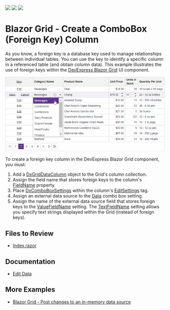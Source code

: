 <!-- default badges list -->
![](https://img.shields.io/endpoint?url=https://codecentral.devexpress.com/api/v1/VersionRange/523321257/24.1.2%2B)
[![](https://img.shields.io/badge/Open_in_DevExpress_Support_Center-FF7200?style=flat-square&logo=DevExpress&logoColor=white)](https://supportcenter.devexpress.com/ticket/details/T1108986)
[![](https://img.shields.io/badge/📖_How_to_use_DevExpress_Examples-e9f6fc?style=flat-square)](https://docs.devexpress.com/GeneralInformation/403183)
<!-- default badges end -->

# Blazor Grid - Create a ComboBox (Foreign Key) Column

As you know, a foreign key is a database key used to manage relationships between individual tables. You can use the key to identify a specific column in a referenced table (and obtain column data). This example illustrates the use of foreign keys within the [DevExpress Blazor Grid](https://docs.devexpress.com/Blazor/403143/components/grid) UI component.

![Grid with ComboBox column](result.png)

To create a foreign key column in the DevExpress Blazor Grid component, you must:
1.	Add a [DxGridDataColumn](https://docs.devexpress.com/Blazor/DevExpress.Blazor.DxGridDataColumn) object to the Grid's column collection.
2.	Assign the field name that stores foreign keys to the column's [FieldName](https://docs.devexpress.com/Blazor/DevExpress.Blazor.DxGridDataColumn.FieldName) property.
3.	Place [DxComboBoxSettings](https://docs.devexpress.com/Blazor/DevExpress.Blazor.DxComboBoxSettings) within the column's [EditSettings](https://docs.devexpress.com/Blazor/DevExpress.Blazor.DxGridDataColumn.EditSettings) tag.
4.	Assign an external data source to the [Data](https://docs.devexpress.com/Blazor/DevExpress.Blazor.DxComboBoxSettings.Data) combo box setting.
5.	Assign the name of the external data source field that stores foreign keys to the [ValueFieldName](https://docs.devexpress.com/Blazor/DevExpress.Blazor.DxComboBoxSettings.ValueFieldName) setting. The [TextFieldName](https://docs.devexpress.com/Blazor/DevExpress.Blazor.DxComboBoxSettings.TextFieldName) setting allows you specify text strings displayed within the Grid (instead of foreign keys).

## Files to Review

- [Index.razor](./CS/GridForeignColumn/Pages/Index.razor)

## Documentation

* [Edit Data](https://docs.devexpress.com/Blazor/403454/components/grid/edit-data)

## More Examples

- [Blazor Grid - Post changes to an in-memory data source](https://github.com/DevExpress-Examples/blazor-dxgrid-instantly-update-data-item-fields)
